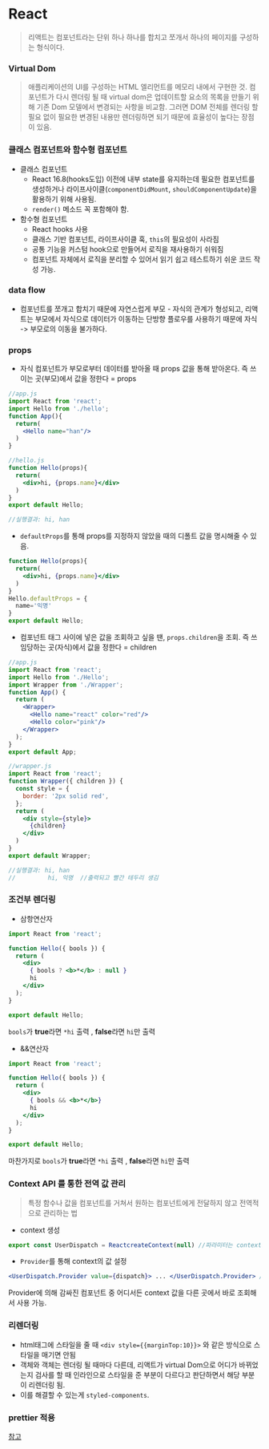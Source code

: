 # React 
> 리액트는 컴포넌트라는 단위 하나 하나를 합치고 쪼개서 하나의 페이지를 구성하는 형식이다. 

### Virtual Dom
> 애플리케이션의 UI를 구성하는 HTML 엘리먼트를 메모리 내에서 구현한 것. 컴포넌트가 다시 렌더링 될 때 virtual dom은 업데이트할 요소의 목록을 만들기 위해 기존 Dom 모델에서 변경되는 사항을 비교함. 그러면 DOM 전체를 렌더링 할 필요 없이 필요한 변경된 내용만 렌더링하면 되기 때문에 효율성이 높다는 장점이 있음.

### 클래스 컴포넌트와 함수형 컴포넌트
- 클래스 컴포넌트
    - React 16.8(hooks도입) 이전에 내부 state를 유지하는데 필요한 컴포넌트를 생성하거나 라이프사이클(`componentDidMount`, `shouldComponentUpdate`)을 활용하기 위해 사용됨.
    - `render()` 메소드 꼭 포함해야 함.
- 함수형 컴포넌트
    - React hooks 사용
    - 클래스 기반 컴포넌트, 라이프사이클 훅, `this`의 필요성이 사라짐
    - 공통 기능을 커스텀 hook으로 만들어서 로직을 재사용하기 쉬워짐
    - 컴포넌트 자체에서 로직을 분리할 수 있어서 읽기 쉽고 테스트하기 쉬운 코드 작성 가능.

### data flow
- 컴포넌트를 쪼개고 합치기 때문에 자연스럽게 부모 - 자식의 관계가 형성되고, 리액트는 부모에서 자식으로 데이터가 이동하는 단방향 플로우를 사용하기 때문에 자식 -> 부모로의 이동을 불가하다. 

### props
- 자식 컴포넌트가 부모로부터 데이터를 받아올 때 props 값을 통해 받아온다. 즉 쓰이는 곳(부모)에서 값을 정한다 = props
```jsx
//app.js
import React from 'react';
import Hello from './hello';
function App(){
  return(
    <Hello name="han"/>
  )
}

//hello.js
function Hello(props){
  return(
    <div>hi, {props.name}</div>
  )
}
export default Hello;

//실행결과: hi, han
```
- `defaultProps`를 통해 props를 지정하지 않았을 때의 디폴트 값을 명시해줄 수 있음.
```jsx
function Hello(props){
  return(
    <div>hi, {props.name}</div>
  )
}
Hello.defaultProps = {
  name='익명'
}
export default Hello;
```
- 컴포넌트 태그 사이에 넣은 값을 조회하고 싶을 땐, `props.children`을 조회. 즉 쓰임당하는 곳(자식)에서 값을 정한다 = children
```jsx
//app.js
import React from 'react';
import Hello from './Hello';
import Wrapper from './Wrapper';
function App() {
  return (
    <Wrapper>
      <Hello name="react" color="red"/>
      <Hello color="pink"/>
    </Wrapper>
  );
}
export default App;

//wrapper.js
import React from 'react';
function Wrapper({ children }) {
  const style = {
    border: '2px solid red',
  };
  return (
    <div style={style}>
      {children}
    </div>
  )
}
export default Wrapper;

//실행결과: hi, han
//         hi, 익명  //출력되고 빨간 테두리 생김
```

### 조건부 렌더링
- 삼항연산자
```jsx
import React from 'react';

function Hello({ bools }) {
  return (
    <div>
      { bools ? <b>*</b> : null }
      hi
    </div>
  );
}

export default Hello;
```
`bools`가 **true**라면 `*hi` 출력 , **false**라면 `hi`만 출력  

- &&연산자
```jsx
import React from 'react';

function Hello({ bools }) {
  return (
    <div>
      { bools && <b>*</b>}
      hi
    </div>
  );
}

export default Hello;
```
마찬가지로 `bools`가 **true**라면 `*hi` 출력 , **false**라면 `hi`만 출력  

### Context API 를 통한 전역 값 관리 
> 특정 함수나 값을 컴포넌트를 거쳐서 원하는 컴포넌트에게 전달하지 않고 전역적으로 관리하는 법

- context 생성
```jsx
export const UserDispatch = ReactcreateContext(null) //파라미터는 context의 기본 값
```

- `Provider`를 통해 context의 값 설정
```jsx
<UserDispatch.Provider value={dispatch}> ... </UserDispatch.Provider> //dispatch 값을 어디서든 조회가능
```
Provider에 의해 감싸진 컴포넌트 중 어디서든 context 값을 다른 곳에서 바로 조회해서 사용 가능.

### 리렌더링
- html태그에 스타일을 줄 때 `<div style={{marginTop:10}}>` 와 같은 방식으로 스타일을 매기면 안됨
- 객체와 객체는 렌더링 될 때마다 다른데, 리액트가 virtual Dom으로 어디가 바뀌었는지 검사를 할 때 인라인으로 스타일을 준 부분이 다르다고 판단하면서 해당 부분이 리렌더링 됨.
- 이를 해결할 수 있는게 `styled-components`.

### prettier 적용 
[참고](https://leehwarang.github.io/docs/tech/2020-06-24-prettier.html)
